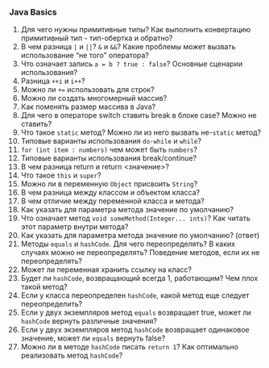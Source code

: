 ### Java Basics

1. Для чего нужны примитивные типы? Как выполнить конвертацию примитивный тип - тип-обертка и обратно?
1. В чем разница `|` и `||`? `&` и `&&`? Какие проблемы может вызвать использование “не того” оператора?
1. Что означает запись `a = b ? true : false`? Основные сценарии использования?
1. Разница `++i` и `i++`?
1. Можно ли `+=` использовать для строк?
1. Можно ли создать многомерный массив?
1. Как поменять размер массива в Java?
1. Для чего в операторе switch ставить break в блоке case? Можно не ставить?
1. Что такое `static` метод? Можно ли из него вызвать не-`static` метод?
1. Типовые варианты использования `do-while` и `while`?
1. `for (int item : numbers)` чем может быть `numbers`?
1. Типовые варианты использования break/continue?
1. В чем разница return и return <значение>?
1. Что такое `this` и `super`?
1. Можно ли в переменную `Object` присвоить `String`?
1. В чем разница между классом и объектом класса?
1. В чем отличие между переменной класса и метода?
1. Как указать для параметра метода значение по умолчанию? 
1. Что означает метод `void someMethod(Integer... ints)`? Как читать этот параметр внутри метода?
1. Как указать для параметра метода значение по умолчанию? (ответ)
1. Методы `equals` и `hashCode`. Для чего переопределять? В каких случаях можно не переопределять? Поведение методов, 
если их не переопределять?
1. Может ли переменная хранить ссылку на класс?
1. Будет ли `hashCode`, возвращающий всегда 1, работающим? Чем плох такой метод?
1. Если у класса переопределен `hashCode`, какой метод еще следует переопределить?
1. Если у двух экземпляров метод `equals` возвращает true, может ли `hashCode` вернуть различные значения?
1. Если у двух экземпляров метод `hashCode` возвращает одинаковое значение, может ли `equals` вернуть false?
1. Можно ли в методе `hashCode` писать `return 1`? Как оптимально реализовать метод `hashCode`?
